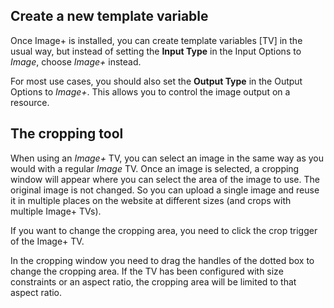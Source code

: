 ## Create a new template variable

Once Image+ is installed, you can create template variables [TV] in the usual
way, but instead of setting the **Input Type** in the Input Options to *Image*,
choose *Image+* instead.

For most use cases, you should also set the **Output Type** in the Output
Options to *Image+*. This allows you to control the image output on a resource.

## The cropping tool

When using an *Image+* TV, you can select an image in the same way as you would
with a regular *Image* TV. Once an image is selected, a cropping window will
appear where you can select the area of the image to use. The original image is
not changed. So you can upload a single image and reuse it in multiple places on
the website at different sizes (and crops with multiple Image+ TVs).

If you want to change the cropping area, you need to click the crop trigger of
the Image+ TV.

In the cropping window you need to drag the handles of the dotted box to change
the cropping area. If the TV has been configured with size constraints or an
aspect ratio, the cropping area will be limited to that aspect ratio.
